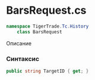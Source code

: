 
# BarsRequest.cs
```csharp
namespace TigerTrade.Tc.History  
    class BarsRequest
```

Описание

### Синтаксис
```csharp
public string TargetID { get; }
```
